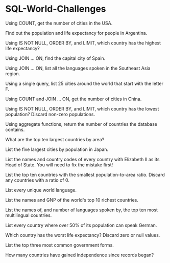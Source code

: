 # SQL-World-Challenges

Using COUNT, get the number of cities in the USA.

Find out the population and life expectancy for people in Argentina.

Using IS NOT NULL, ORDER BY, and LIMIT, which country has the highest life expectancy?

Using JOIN ... ON, find the capital city of Spain.

Using JOIN ... ON, list all the languages spoken in the Southeast Asia region.

Using a single query, list 25 cities around the world that start with the letter F.

Using COUNT and JOIN ... ON, get the number of cities in China.

Using IS NOT NULL, ORDER BY, and LIMIT, which country has the lowest population? Discard non-zero populations.

Using aggregate functions, return the number of countries the database contains.

What are the top ten largest countries by area?

List the five largest cities by population in Japan.

List the names and country codes of every country with Elizabeth II as its Head of State. You will need to fix the mistake first!

List the top ten countries with the smallest population-to-area ratio. Discard any countries with a ratio of 0.

List every unique world language.

List the names and GNP of the world's top 10 richest countries.

List the names of, and number of languages spoken by, the top ten most multilingual countries.

List every country where over 50% of its population can speak German.

Which country has the worst life expectancy? Discard zero or null values.

List the top three most common government forms.

How many countries have gained independence since records began?
